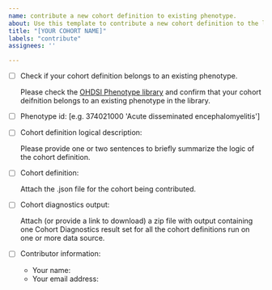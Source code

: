 ```yaml
---
name: contribute a new cohort definition to existing phenotype.
about: Use this template to contribute a new cohort definition to the library.
title: "[YOUR COHORT NAME]"
labels: "contribute"
assignees: ''

---
```


- [ ] Check if your cohort definition belongs to an existing phenotype.

    Please check the [OHDSI Phenotype library](https://data.ohdsi.org/PhenotypeLibrary/) and confirm that your cohort deifnition belongs to an existing phenotype in the library.

- [ ] Phenotype id: [e.g. 374021000	'Acute disseminated encephalomyelitis']

- [ ] Cohort definition logical description:

    Please provide one or two sentences to briefly summarize the logic of the cohort definition.

- [ ] Cohort definition:
    
    Attach the .json file for the cohort being contributed. 

- [ ] Cohort diagnostics output: 

    Attach (or provide a link to download) a zip file with output containing one Cohort Diagnostics result set for all the cohort definitions run on one or more data source.


- [ ] Contributor information: 

    - Your name:
    - Your email address:

